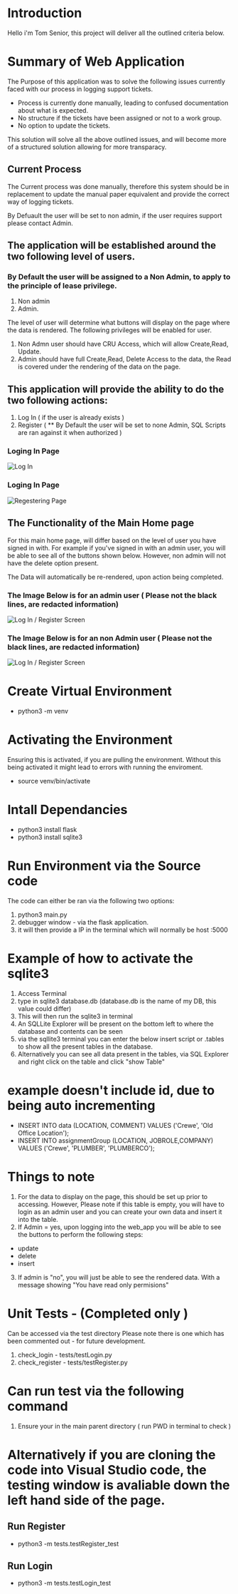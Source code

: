 # Introduction

Hello i'm Tom Senior, this project will deliver all the outlined criteria below.

# Summary of Web Application

The Purpose of this application was to solve the following issues currently faced with our process in logging support tickets.

- Process is currently done manually, leading to confused documentation about what is expected.
- No structure if the tickets have been assigned or not to a work group.
- No option to update the tickets.

This solution will solve all the above outlined issues, and will become more of a structured solution allowing for more transparacy.

## Current Process

The Current process was done manually, therefore this system should be in replacement to update the manual paper equivalent and provide the correct way of logging tickets.

By Defuault the user will be set to non admin, if the user requires support please contact Admin.

## The application will be established around the two following level of users.

### By Default the user will be assigned to a Non Admin, to apply to the principle of lease privilege.

1. Non admin
2. Admin.

The level of user will determine what buttons will display on the page where the data is rendered. The following privileges will be enabled for user.

1. Non Admn user should have CRU Access, which will allow Create,Read, Update.
2. Admin should have full Create,Read, Delete Access to the data, the Read is covered under the rendering of the data on the page.

## This application will provide the ability to do the two following actions:

1. Log In ( if the user is already exists )
2. Register ( \*\* By Default the user will be set to none Admin, SQL Scripts are ran against it when authorized )

### Loging In Page

![Log In](static/images/LogingInPage.jpeg)

### Loging In Page

![Regestering Page ](static/images/register.jpeg)

## The Functionality of the Main Home page

For this main home page, will differ based on the level of user you have signed in with. For example if you've signed in with an admin user, you will be able to see all of the buttons shown below. However, non admin will not have the delete option present.

The Data will automatically be re-rendered, upon action being completed.

### The Image Below is for an admin user ( Please not the black lines, are redacted information)

![Log In / Register Screen](static/images/adminUser.jpeg)

### The Image Below is for an non Admin user ( Please not the black lines, are redacted information)

![Log In / Register Screen](static/images/nonAdmin.jpeg)

# Create Virtual Environment

- python3 -m venv <name of environment>

# Activating the Environment

Ensuring this is activated, if you are pulling the environment. Without this being activated it might lead to errors with running the enviroment.

- source venv/bin/activate

# Intall Dependancies

- python3 install flask
- python3 install sqlite3

# Run Environment via the Source code

The code can either be ran via the following two options:

1. python3 main.py
2. debugger window - via the flask application.
3. it will then provide a IP in the terminal which will normally be host :5000

# Example of how to activate the sqlite3

1. Access Terminal
2. type in sqlite3 database.db (database.db is the name of my DB, this value could differ)
3. This will then run the sqlite3 in terminal
4. An SQLLite Explorer will be present on the bottom left to where the database and contents can be seen
5. via the sqllite3 terminal you can enter the below insert script or .tables to show all the present tables in the database.
6. Alternatively you can see all data present in the tables, via SQL Explorer and right click on the table and click "show Table"

# example doesn't include id, due to being auto incrementing

- INSERT INTO data (LOCATION, COMMENT) VALUES ('Crewe', 'Old Office Location');
- INSERT INTO assignmentGroup (LOCATION, JOBROLE,COMPANY) VALUES ('Crewe', 'PLUMBER', 'PLUMBERCO');

# Things to note

1. For the data to display on the page, this should be set up prior to accessing. However, Please note if this table is empty, you will have to login as an admin user and you can create your own data and insert it into the table.
2. If Admin = yes, upon logging into the web_app you will be able to see the buttons to perform the following steps:

- update
- delete
- insert

3. If admin is "no", you will just be able to see the rendered data. With a message showing "You have read only permisions"

# Unit Tests - (Completed only )

Can be accessed via the test directory
Please note there is one which has been commented out - for future development.

1. check_login - tests/testLogin.py
2. check_register - tests/testRegister.py

# Can run test via the following command

1. Ensure your in the main parent directory ( run PWD in terminal to check )

# Alternatively if you are cloning the code into Visual Studio code, the testing window is avaliable down the left hand side of the page.

## Run Register

- python3 -m tests.testRegister_test

## Run Login

- python3 -m tests.testLogin_test
